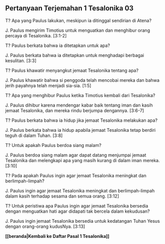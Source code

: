 ﻿## Pertanyaan Terjemahan 1 Tesalonika 03 ##

T? Apa yang Paulus lakukan, meskipun ia ditinggal sendirian di Atena?

J. Paulus mengirim Timotius untuk menguatkan dan menghibur orang percaya di Tesalonika. [3:1-2]

T? Paulus berkata bahwa ia ditetapkan untuk apa?

J. Paulus berkata bahwa ia ditetapkan untuk menghadapi berbagai kesulitan. [3:3]

T? Paulus khawatir menyangkut jemaat Tesalonika tentang apa?

J. Paulus khawatir bahwa si penggoda telah mencobai mereka dan bahwa jerih payahnya telah menjadi sia-sia. [1:5]

T? Apa yang menghibur Paulus ketika Timotius kembali dari Tesalonika?

J. Paulus dihibur karena mendengar kabar baik tentang iman dan kasih jemaat Tesalonika, dan mereka rindu berjumpa dengannya. [3:6-7]

T? Paulus berkata bahwa ia hidup jika jemaat Tesalonika melakukan apa?

J. Paulus berkata bahwa ia hidup apabila jemaat Tesalonika tetap berdiri teguh di dalam Tuhan. [3:8]

T? Untuk apakah Paulus berdoa siang malam?

J. Paulus berdoa siang malam agar dapat datang menjumpai jemaat Tesalonika dan melengkapi apa yang masih kurang di dalam iman mereka. [3:10]

T? Pada apakah Paulus ingin agar jemaat Tesalonika meningkat dan berlimpah-limpah?

J. Paulus ingin agar jemaat Tesalonika meningkat dan berlimpah-limpah dalam kasih terhadap sesama dan semua orang. [3:12]

T? Untuk peristiwa apa Paulus ingin agar jemaat Tesalonika bersedia dengan menguatkan hati agar didapati tak bercela dalam kekudusan?

J. Paulus ingin jemaat Tesalonika bersedia untuk kedatangan Tuhan Yesus dengan orang-orang kudusNya. [3:13]

__[[beranda|Kembali ke Daftar Pasal 1 Tesalonika]]__

